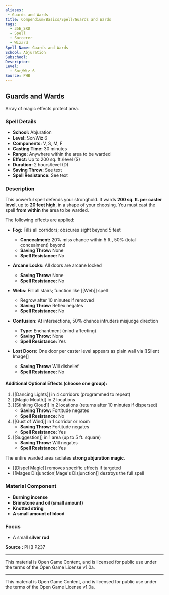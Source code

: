 ```yaml
---
aliases:
 - Guards and Wards
title: Compendium/Basics/Spell/Guards and Wards
tags:  
  - 35E_SRD  
  - Spell  
  - Sorcerer  
  - Wizard  
Spell Name: Guards and Wards
School: Abjuration
Subschool: 
Descriptor: 
Level:  
  - Sor/Wiz 6  
Source: PHB
---
```


## Guards and Wards

Array of magic effects protect area.

### Spell Details

- **School:** Abjuration  
- **Level:** Sor/Wiz 6  
- **Components:** V, S, M, F  
- **Casting Time:** 30 minutes  
- **Range:** Anywhere within the area to be warded  
- **Effect:** Up to 200 sq. ft./level (S)  
- **Duration:** 2 hours/level (D)  
- **Saving Throw:** See text  
- **Spell Resistance:** See text  

### Description

This powerful spell defends your stronghold. It wards **200 sq. ft. per caster level**, up to **20 feet high**, in a shape of your choosing. You must cast the spell **from within** the area to be warded.

The following effects are applied:

- **Fog:** Fills all corridors; obscures sight beyond 5 feet  
  - **Concealment:** 20% miss chance within 5 ft., 50% (total concealment) beyond  
  - **Saving Throw:** None  
  - **Spell Resistance:** No  

- **Arcane Locks:** All doors are arcane locked  
  - **Saving Throw:** None  
  - **Spell Resistance:** No  

- **Webs:** Fill all stairs; function like [[Web]] spell  
  - Regrow after 10 minutes if removed  
  - **Saving Throw:** Reflex negates  
  - **Spell Resistance:** No  

- **Confusion:** At intersections, 50% chance intruders misjudge direction  
  - **Type:** Enchantment (mind-affecting)  
  - **Saving Throw:** None  
  - **Spell Resistance:** Yes  

- **Lost Doors:** One door per caster level appears as plain wall via [[Silent Image]]  
  - **Saving Throw:** Will disbelief  
  - **Spell Resistance:** No  

#### Additional Optional Effects (choose one group):

1. [[Dancing Lights]] in 4 corridors (programmed to repeat)  
2. [[Magic Mouth]] in 2 locations  
3. [[Stinking Cloud]] in 2 locations (returns after 10 minutes if dispersed)  
   - **Saving Throw:** Fortitude negates  
   - **Spell Resistance:** No  
4. [[Gust of Wind]] in 1 corridor or room  
   - **Saving Throw:** Fortitude negates  
   - **Spell Resistance:** Yes  
5. [[Suggestion]] in 1 area (up to 5 ft. square)  
   - **Saving Throw:** Will negates  
   - **Spell Resistance:** Yes  

The entire warded area radiates **strong abjuration magic**.  
- [[Dispel Magic]] removes specific effects if targeted  
- [[Mages Disjunction|Mage's Disjunction]] destroys the full spell  

### Material Component

- **Burning incense**  
- **Brimstone and oil (small amount)**  
- **Knotted string**  
- **A small amount of blood**

### Focus

- A small **silver rod**



**Source :** PHB P237

---

This material is Open Game Content, and is licensed for public use under  
the terms of the Open Game License v1.0a.

---

This material is Open Game Content, and is licensed for public use under the terms of the Open Game License v1.0a.
